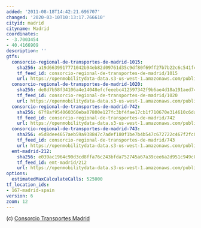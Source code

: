 ```yaml
---
added: '2011-08-18T14:42:21.696707'
changed: '2020-03-10T10:13:17.766610'
cityid: madrid
cityname: Madrid
coordinates:
- -3.7003454
- 40.4166909
description: ''
gtfs:
  consorcio-regional-de-transportes-de-madrid-1015:
    sha256: a19d6639917771042b94eb82d09761d35c9df80f69ff27b7b22c6c541fc8d773
    tf_feed_id: consorcio-regional-de-transportes-de-madrid/1015
    url: https://openmobilitydata-data.s3-us-west-1.amazonaws.com/public/feeds/consorcio-regional-de-transportes-de-madrid/1015/20200309/gtfs.zip
  consorcio-regional-de-transportes-de-madrid-1020:
    sha256: de8d7b58f34106a4e14048efcfeeebc412597342f9b6ae4d18a191aed74740d1
    tf_feed_id: consorcio-regional-de-transportes-de-madrid/1020
    url: https://openmobilitydata-data.s3-us-west-1.amazonaws.com/public/feeds/consorcio-regional-de-transportes-de-madrid/1020/20200309/gtfs.zip
  consorcio-regional-de-transportes-de-madrid-742:
    sha256: 67f8af954060360eba07800e127fc3bf4fae17cb1f710670e314610c6da9e712
    tf_feed_id: consorcio-regional-de-transportes-de-madrid/742
    url: https://openmobilitydata-data.s3-us-west-1.amazonaws.com/public/feeds/consorcio-regional-de-transportes-de-madrid/742/20190420/gtfs.zip
  consorcio-regional-de-transportes-de-madrid-743:
    sha256: e5d8dee4657aeb59a938847c7adef180f1be7b4b547c672722c467f2fc01edcb
    tf_feed_id: consorcio-regional-de-transportes-de-madrid/743
    url: https://openmobilitydata-data.s3-us-west-1.amazonaws.com/public/feeds/consorcio-regional-de-transportes-de-madrid/743/20200309/gtfs.zip
  emt-madrid-212:
    sha256: e039ac1964c90d3cd8ffa76c243bfda752745a67a39cee6a2d951c949c09f1fd
    tf_feed_id: emt-madrid/212
    url: https://openmobilitydata-data.s3-us-west-1.amazonaws.com/public/feeds/emt-madrid/212/20200309/gtfs.zip
options:
  estimatedMaxCalculateCalls: 525000
tf_location_ids:
- 167-madrid-spain
version: 6
zoom: 12
---
```


(c) [Consorcio Transportes Madrid](http://www.crtm.es/)
